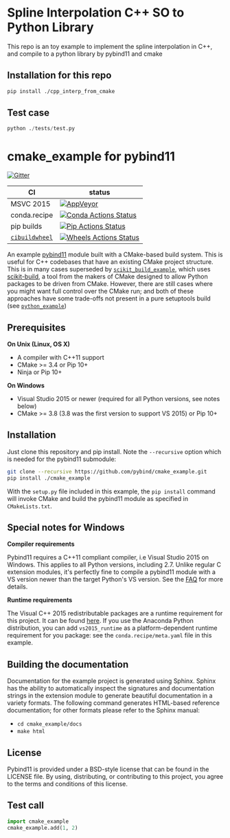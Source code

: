 # Spline Interpolation C++ SO to Python Library

This repo is an toy example to implement the spline interpolation in C++, and compile to a
python library by pybind11 and cmake

## Installation for this repo

```bash
pip install ./cpp_interp_from_cmake
```

## Test case
```python
python ./tests/test.py
```

# cmake_example for pybind11

[![Gitter][gitter-badge]][gitter-link]

|      CI              | status |
|----------------------|--------|
| MSVC 2015            | [![AppVeyor][appveyor-badge]][appveyor-link] |
| conda.recipe         | [![Conda Actions Status][actions-conda-badge]][actions-conda-link] |
| pip builds           | [![Pip Actions Status][actions-pip-badge]][actions-pip-link] |
| [`cibuildwheel`][]   | [![Wheels Actions Status][actions-wheels-badge]][actions-wheels-link] |

[gitter-badge]:            https://badges.gitter.im/pybind/Lobby.svg
[gitter-link]:             https://gitter.im/pybind/Lobby
[actions-badge]:           https://github.com/pybind/cmake_example/workflows/Tests/badge.svg
[actions-conda-link]:      https://github.com/pybind/cmake_example/actions?query=workflow%3A%22Conda
[actions-conda-badge]:     https://github.com/pybind/cmake_example/workflows/Conda/badge.svg
[actions-pip-link]:        https://github.com/pybind/cmake_example/actions?query=workflow%3A%22Pip
[actions-pip-badge]:       https://github.com/pybind/cmake_example/workflows/Pip/badge.svg
[actions-wheels-link]:     https://github.com/pybind/cmake_example/actions?query=workflow%3AWheels
[actions-wheels-badge]:    https://github.com/pybind/cmake_example/workflows/Wheels/badge.svg
[appveyor-link]:           https://ci.appveyor.com/project/dean0x7d/cmake-example/branch/master
[appveyor-badge]:          https://ci.appveyor.com/api/projects/status/57nnxfm4subeug43/branch/master?svg=true

An example [pybind11](https://github.com/pybind/pybind11) module built with a
CMake-based build system. This is useful for C++ codebases that have an
existing CMake project structure. This is in many cases superseded by
[`scikit_build_example`](https://github.com/pybind/scikit_build_example), which uses
[scikit-build][], a tool from the makers of CMake designed to allow Python
packages to be driven from CMake. However, there are still cases where you
might want full control over the CMake run; and both of these approaches have
some trade-offs not present in a pure setuptools build (see
[`python_example`](https://github.com/pybind/python_example))

## Prerequisites

**On Unix (Linux, OS X)**

* A compiler with C++11 support
* CMake >= 3.4 or Pip 10+
* Ninja or Pip 10+

**On Windows**

* Visual Studio 2015 or newer (required for all Python versions, see notes below)
* CMake >= 3.8 (3.8 was the first version to support VS 2015) or Pip 10+


## Installation

Just clone this repository and pip install. Note the `--recursive` option which is
needed for the pybind11 submodule:

```bash
git clone --recursive https://github.com/pybind/cmake_example.git
pip install ./cmake_example
```

With the `setup.py` file included in this example, the `pip install` command will
invoke CMake and build the pybind11 module as specified in `CMakeLists.txt`.


## Special notes for Windows

**Compiler requirements**

Pybind11 requires a C++11 compliant compiler, i.e Visual Studio 2015 on Windows.
This applies to all Python versions, including 2.7. Unlike regular C extension
modules, it's perfectly fine to compile a pybind11 module with a VS version newer
than the target Python's VS version. See the [FAQ] for more details.

**Runtime requirements**

The Visual C++ 2015 redistributable packages are a runtime requirement for this
project. It can be found [here][vs2015_runtime]. If you use the Anaconda Python
distribution, you can add `vs2015_runtime` as a platform-dependent runtime
requirement for you package: see the `conda.recipe/meta.yaml` file in this example.


## Building the documentation

Documentation for the example project is generated using Sphinx. Sphinx has the
ability to automatically inspect the signatures and documentation strings in
the extension module to generate beautiful documentation in a variety formats.
The following command generates HTML-based reference documentation; for other
formats please refer to the Sphinx manual:

 - `cd cmake_example/docs`
 - `make html`


## License

Pybind11 is provided under a BSD-style license that can be found in the LICENSE
file. By using, distributing, or contributing to this project, you agree to the
terms and conditions of this license.


## Test call

```python
import cmake_example
cmake_example.add(1, 2)
```

[`cibuildwheel`]:          https://cibuildwheel.readthedocs.io
[FAQ]: http://pybind11.rtfd.io/en/latest/faq.html#working-with-ancient-visual-studio-2009-builds-on-windows
[vs2015_runtime]: https://www.microsoft.com/en-us/download/details.aspx?id=48145
[scikit-build]: https://scikit-build.readthedocs.io/en/latest/
